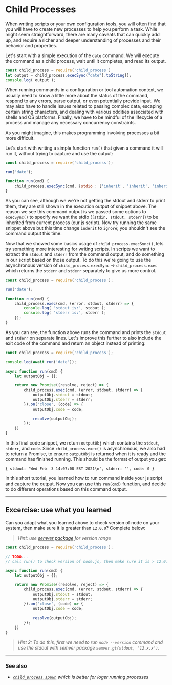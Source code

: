 <!--
setup:
  local:
    cwd: .
-->

# Child Processes

When writing scripts or your own configuration tools, you will often find that you will have to create new processes to help you perform a task. While might seem straightforward, there are many caveats that can quickly add up, and require a richer and deeper understanding of processes and their behavior and properties.

Let's start with a simple execution of the `date` command. We will execute the command as a child process, wait until it completes, and read its output.

```js | {type:'script'}
const child_process = require('child_process')
let output = child_process.execSync("date").toString();
console.log( output );
```

When running commands in a configuration or tool automation context, we usually need to know a little more about the status of the command, respond to any errors, parse output, or even potentially provide input. We may also have to handle issues related to passing complex data, escaping certain string characters, and dealing with various oddities associated with shells and OS platforms. Finally, we have to be mindful of the lifecycle of a process and manage any necessary concurrency constraints.

As you might imagine, this makes programming involving processes a bit more difficult.

Let's start with writing a simple function `run()` that given a command it will run it, without trying to capture and use the output:

```js | {type:'script'}
const child_process = require('child_process');

run('date');

function run(cmd) {
    child_process.execSync(cmd, {stdio : ['inherit', 'inherit', 'inherit'] });
}
```

As you can see, although we we're not getting the stdout and stderr to print them, they are still shown in the execution output of snippet above. The reason we see this command output is we passed some options to `execSync()` to specify we want the stdio (`[stdin, stdout, stderr]`) to be inherited from current process (our js script). Now try running the same snippet above but this time change `inderit` to `ignore`; you shouldn't see the command output this time.

Now that we showed some basics usage of `child_process.execSync()`, lets try something more interesting for writing scripts. In scripts we want to extract the `stdout` and `stderr` from the command output, and do something in our script based on those output. To do this we're going to use the asynchronous version of `child_process.execSync` => `child_process.exec` which returns the `stderr` and `stderr` separately to give us more control.

```js | {type:'script'}
const child_process = require('child_process');

run('date');

function run(cmd) {
    child_process.exec(cmd, (error, stdout, stderr) => {
        console.log( 'stdout is:', stdout );
        console.log( 'stderr is:', stderr );
    });
}
```

As you can see, the function above runs the command and prints the `stdout` and `stderr` on separate lines. Let's improve this further to also include the exit code of the command and return an object instead of printing:

```js | {type:'script'}
const child_process = require('child_process');

console.log(await run('date'));

async function run(cmd) {
    let outputObj = {};

    return new Promise((resolve, reject) => {
        child_process.exec(cmd, (error, stdout, stderr) => {
            outputObj.stdout = stdout;
            outputObj.stderr = stderr;
        }).on('close', (code) => {
            outputObj.code = code;
            
            resolve(outputObj);
        });
    })
}
```

In this final code snippet, we return `outputObj` which contains the `stdout`, `stderr`, and `code`. Since `child_process.exec()` is asynchronous, we also had to return a Promise, to ensure `outputObj` is returned when it is ready and the command has finished running. This should be the format of output you get:

```
{ stdout: 'Wed Feb  3 14:07:08 EST 2021\n', stderr: '', code: 0 }
```

In this short tutorial, you learned how to run command inside your js script and capture the output. Now you can use this `run(cmd)` function, and decide to do different operations based on this command output.

---

## Excercise: use what you learned

Can you adapt what you learned above to check version of node on your system, then make sure it is greater than `12.0.0`? Complete below: 

> _Hint: use [semver package](https://www.npmjs.com/package/semver) for version range_

```js | {type:'script'}
const child_process = require('child_process');

// TODO...
// call run() to check version of node.js, then make sure it is > 12.0.0 })();

async function run(cmd) {
    let outputObj = {};

    return new Promise((resolve, reject) => {
        child_process.exec(cmd, (error, stdout, stderr) => {
            outputObj.stdout = stdout;
            outputObj.stderr = stderr;
        }).on('close', (code) => {
            outputObj.code = code;
            
            resolve(outputObj);
        });
    })
}
```


> _Hint 2: To do this, first we need to run `node --version` command and use the stdout with semver package `semver.gt(stdout, '12.x.x')`._

---

### See also
- _[`child_process.spawn`](https://nodejs.org/api/child_process.html#child_process_child_process_spawn_command_args_options) which is better for loger running processes_